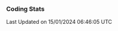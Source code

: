 ### Coding Stats

<!--START_SECTION:waka-->

 Last Updated on 15/01/2024 06:46:05 UTC
<!--END_SECTION:waka-->